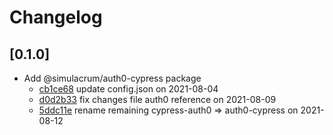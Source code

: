 # Changelog

## \[0.1.0]

- Add @simulacrum/auth0-cypress package
  - [cb1ce68](https://github.com/thefrontside/simulacrum/commit/cb1ce68e6892532e1a4da82f736baaefe5ea2c09) update config.json on 2021-08-04
  - [d0d2b33](https://github.com/thefrontside/simulacrum/commit/d0d2b33be40aaec3c2496a2439f9b3539df3b081) fix changes file auth0 reference on 2021-08-09
  - [5ddc11e](https://github.com/thefrontside/simulacrum/commit/5ddc11e8a533241b4db3883595e0b2badcd05a9c) rename remaining cypress-auth0 => auth0-cypress on 2021-08-12
